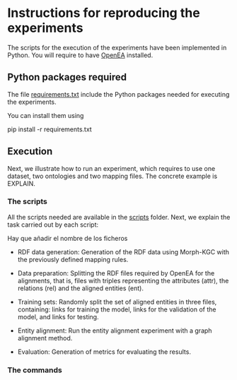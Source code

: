 # Instructions for reproducing the experiments

The scripts for the execution of the experiments have been implemented in Python. You will require to have [OpenEA](https://github.com/nju-websoft/OpenEA) installed.

## Python packages required
The file [requirements.txt](./requirements.txt) include the Python packages needed for executing the experiments.

You can install them using  

pip install -r requirements.txt

## Execution

Next, we illustrate how to run an experiment, which requires to use one dataset, two ontologies and two mapping files. The concrete example is EXPLAIN.

### The scripts
All the scripts needed are available in the [scripts](./) folder. Next, we explain the task carried out by each script:

Hay que añadir el nombre de los ficheros

* RDF data generation: Generation of the RDF data using Morph-KGC with the previously defined mapping rules.

* Data preparation: Splitting the RDF files required by OpenEA for the alignments, that is, files with triples representing the attributes (attr), the relations (rel) and the aligned entities (ent).

* Training sets: Randomly split the set of aligned entities in three files, containing: links for training the model, links for the validation of the model, and links for testing.

* Entity alignment: Run the entity alignment experiment with a graph alignment method.

* Evaluation: Generation of metrics for evaluating the results.


### The commands



